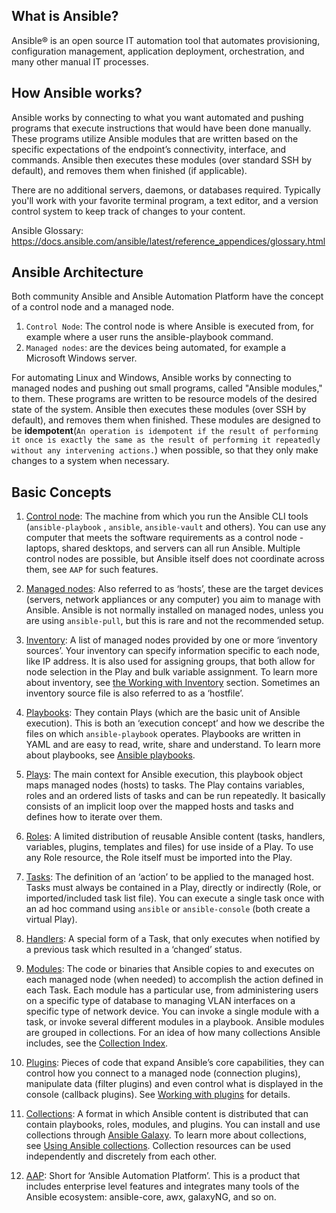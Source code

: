 ## What is Ansible?
 Ansible® is an open source IT automation tool that automates provisioning, configuration management, application deployment, orchestration, and many other manual IT processes.

## How Ansible works?
 Ansible works by connecting to what you want automated and pushing programs that execute instructions that would have been done manually. These programs utilize Ansible modules that are written based on the specific expectations of the endpoint’s connectivity, interface, and commands. Ansible then executes these modules (over standard SSH by default), and removes them when finished (if applicable).

There are no additional servers, daemons, or databases required. Typically you'll work with your favorite terminal program, a text editor, and a version control system to keep track of changes to your content.

Ansible Glossary: https://docs.ansible.com/ansible/latest/reference_appendices/glossary.html

## Ansible Architecture

Both community Ansible and Ansible Automation Platform have the concept of a control node and a managed node. 
1. `Control Node`: The control node is where Ansible is executed from, for example where a user runs the ansible-playbook command. 
2. `Managed nodes`: are the devices being automated, for example a Microsoft Windows server.

For automating Linux and Windows, Ansible works by connecting to managed nodes and pushing out small programs, called "Ansible modules," to them. These programs are written to be resource models of the desired state of the system. Ansible then executes these modules (over SSH by default), and removes them when finished. These modules are designed to be **idempotent**(`An operation is idempotent if the result of performing it once is exactly the same as the result of performing it repeatedly without any intervening actions.`) when possible, so that they only make changes to a system when necessary.

## Basic Concepts

1. [Control node](https://docs.ansible.com/ansible/latest/network/getting_started/basic_concepts.html#id1): The machine from which you run the Ansible CLI tools (`ansible-playbook` , `ansible`, `ansible-vault` and others). You can use any computer that meets the software requirements as a control node - laptops, shared desktops, and servers can all run Ansible. Multiple control nodes are possible, but Ansible itself does not coordinate across them, see `AAP` for such features.
 
2.  [Managed nodes](https://docs.ansible.com/ansible/latest/network/getting_started/basic_concepts.html#id2): Also referred to as ‘hosts’, these are the target devices (servers, network appliances or any computer) you aim to manage with Ansible. Ansible is not normally installed on managed nodes, unless you are using `ansible-pull`, but this is rare and not the recommended setup.

3. [Inventory](https://docs.ansible.com/ansible/latest/network/getting_started/basic_concepts.html#id3): A list of managed nodes provided by one or more ‘inventory sources’. Your inventory can specify information specific to each node, like IP address. It is also used for assigning groups, that both allow for node selection in the Play and bulk variable assignment. To learn more about inventory, see [the Working with Inventory](https://docs.ansible.com/ansible/latest/inventory_guide/intro_inventory.html#intro-inventory) section. Sometimes an inventory source file is also referred to as a ‘hostfile’.


4. [Playbooks](https://docs.ansible.com/ansible/latest/network/getting_started/basic_concepts.html#id4): They contain Plays (which are the basic unit of Ansible execution). This is both an ‘execution concept’ and how we describe the files on which `ansible-playbook` operates. Playbooks are written in YAML and are easy to read, write, share and understand. To learn more about playbooks, see [Ansible playbooks](https://docs.ansible.com/ansible/latest/playbook_guide/playbooks_intro.html#about-playbooks).

5. [Plays](https://docs.ansible.com/ansible/latest/network/getting_started/basic_concepts.html#id5): The main context for Ansible execution, this playbook object maps managed nodes (hosts) to tasks. The Play contains variables, roles and an ordered lists of tasks and can be run repeatedly. It basically consists of an implicit loop over the mapped hosts and tasks and defines how to iterate over them.

6. [Roles](https://docs.ansible.com/ansible/latest/network/getting_started/basic_concepts.html#id6): A limited distribution of reusable Ansible content (tasks, handlers, variables, plugins, templates and files) for use inside of a Play. To use any Role resource, the Role itself must be imported into the Play.

7. [Tasks](https://docs.ansible.com/ansible/latest/network/getting_started/basic_concepts.html#id7): The definition of an ‘action’ to be applied to the managed host. Tasks must always be contained in a Play, directly or indirectly (Role, or imported/included task list file). You can execute a single task once with an ad hoc command using `ansible` or `ansible-console` (both create a virtual Play).

8. [Handlers](https://docs.ansible.com/ansible/latest/network/getting_started/basic_concepts.html#id8): A special form of a Task, that only executes when notified by a previous task which resulted in a ‘changed’ status.

9. [Modules](https://docs.ansible.com/ansible/latest/network/getting_started/basic_concepts.html#id9): The code or binaries that Ansible copies to and executes on each managed node (when needed) to accomplish the action defined in each Task. Each module has a particular use, from administering users on a specific type of database to managing VLAN interfaces on a specific type of network device. You can invoke a single module with a task, or invoke several different modules in a playbook. Ansible modules are grouped in collections. For an idea of how many collections Ansible includes, see the [Collection Index](https://docs.ansible.com/ansible/latest/collections/index.html#list-of-collections).

10. [Plugins](https://docs.ansible.com/ansible/latest/network/getting_started/basic_concepts.html#id10): Pieces of code that expand Ansible’s core capabilities, they can control how you connect to a managed node (connection plugins), manipulate data (filter plugins) and even control what is displayed in the console (callback plugins). See [Working with plugins](https://docs.ansible.com/ansible/latest/plugins/plugins.html#working-with-plugins) for details.

11. [Collections](https://docs.ansible.com/ansible/latest/network/getting_started/basic_concepts.html#id11): A format in which Ansible content is distributed that can contain playbooks, roles, modules, and plugins. You can install and use collections through [Ansible Galaxy](https://galaxy.ansible.com/). To learn more about collections, see [Using Ansible collections](https://docs.ansible.com/ansible/latest/collections_guide/index.html#collections). Collection resources can be used independently and discretely from each other.

12. [AAP](https://docs.ansible.com/ansible/latest/network/getting_started/basic_concepts.html#id12): Short for ‘Ansible Automation Platform’. This is a product that includes enterprise level features and integrates many tools of the Ansible ecosystem: ansible-core, awx, galaxyNG, and so on.